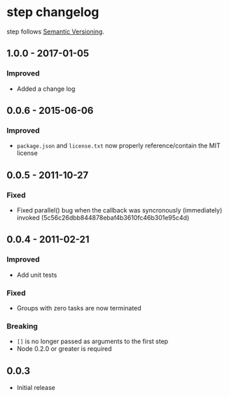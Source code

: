 # step changelog

step follows [Semantic Versioning][semver].

## 1.0.0 - 2017-01-05

### Improved

* Added a change log

## 0.0.6 - 2015-06-06

### Improved

* `package.json` and `license.txt` now properly reference/contain the MIT license

## 0.0.5 - 2011-10-27

### Fixed

* Fixed parallel() bug when the callback was syncronously (immediately) invoked (5c56c26dbb844878ebaf4b3610fc46b301e95c4d)

## 0.0.4 - 2011-02-21

### Improved

* Add unit tests

### Fixed

* Groups with zero tasks are now terminated

### Breaking

* `[]` is no longer passed as arguments to the first step
* Node 0.2.0 or greater is required

## 0.0.3

* Initial release

 [semver]: http://semver.org/
